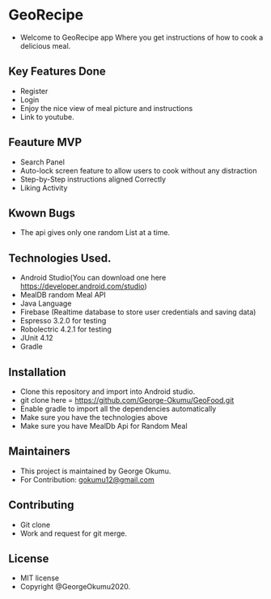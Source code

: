 # GeoRecipe
 - Welcome to GeoRecipe app Where you get instructions of how to cook a delicious meal.
 ## Key Features Done
  - Register
  - Login
  - Enjoy the nice view of meal picture and instructions
  - Link to youtube.

  ## Feauture MVP
  - Search Panel
  - Auto-lock screen feature  to allow users to cook without any distraction
  -  Step-by-Step instructions aligned Correctly
  - Liking Activity



  ## Kwown Bugs
  - The api gives only one random List at a time.


  ## Technologies Used.
  - Android Studio(You can download one here https://developer.android.com/studio)
  - MealDB random Meal API
  - Java Language
  - Firebase (Realtime database to store user credentials and saving data)
  - Espresso 3.2.0 for testing
  - Robolectric 4.2.1 for testing
  - JUnit 4.12
  - Gradle

  ## Installation
  - Clone this repository and import into Android studio.
  - git clone here = https://github.com/George-Okumu/GeoFood.git
  - Enable gradle to import all the dependencies automatically
  - Make sure you have the technologies above
  - Make sure you have MealDb Api for Random Meal

  ## Maintainers
  - This project is maintained by George Okumu.
  - For Contribution: gokumu12@gmail.com

  ## Contributing
  - Git clone
  - Work and request for git merge.


  ## License
  - MIT license
  - Copyright @GeorgeOkumu2020.

